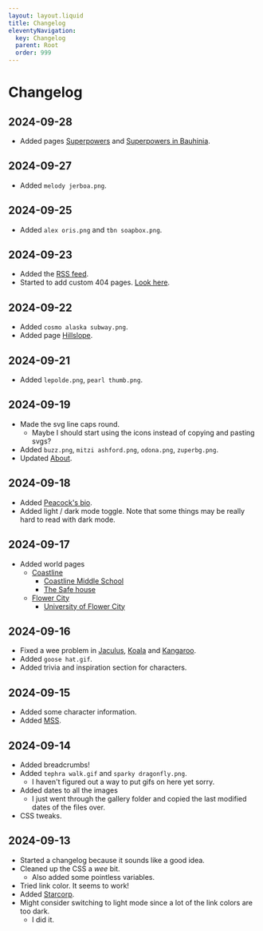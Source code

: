 ```yaml
---
layout: layout.liquid
title: Changelog
eleventyNavigation:
  key: Changelog
  parent: Root
  order: 999
---
```


# Changelog

## 2024-09-28

- Added pages [Superpowers](/world/superpowers/) and [Superpowers in Bauhinia](/world/bauhinia/superpowers/).

## 2024-09-27

- Added `melody jerboa.png`.

## 2024-09-25

- Added `alex oris.png` and `tbn soapbox.png`.

## 2024-09-23

- Added the [RSS feed](/feed.xml/).
- Started to add custom 404 pages. [Look here](/motherfucker/).

## 2024-09-22

- Added `cosmo alaska subway.png`.
- Added page [Hillslope](/world/bauhinia/coastline/hillslope/).

## 2024-09-21

- Added `lepolde.png`, `pearl thumb.png`.

## 2024-09-19

- Made the svg line caps round.
 	- Maybe I should start using the icons instead of copying and pasting svgs?
- Added `buzz.png`, `mitzi ashford.png`, `odona.png`, `zuperbg.png`.
- Updated [About](/about/).

## 2024-09-18

- Added [Peacock's bio](/characters/peacock/biography/).
- Added light / dark mode toggle. Note that some things may be really hard to read with dark mode.

## 2024-09-17

- Added world pages
 	- [Coastline](/world/bauhinia/coastline/)
  		- [Coastline Middle School](/world/bauhinia/coastline/cms/)
  		- [The Safe house](/world/bauhinia/coastline/safe%20house/)
 	- [Flower City](/world/bauhinia/flower%20city/)
  		- [University of Flower City](/world/bauhinia/flower%20city/ufc/)

## 2024-09-16

- Fixed a wee problem in [Jaculus](/characters/jaculus/), [Koala](/characters/koala/) and [Kangaroo](/characters/kangaroo/).
- Added `goose hat.gif`.
- Added trivia and inspiration section for characters.

## 2024-09-15

- Added some character information.
- Added [MSS](/world/bauhinia/mss/).

## 2024-09-14

- Added breadcrumbs!
- Added `tephra walk.gif` and `sparky dragonfly.png`.
 	- I haven't figured out a way to put gifs on here yet sorry.
- Added dates to all the images
 	- I just went through the gallery folder and copied the last modified dates of the files over.
- CSS tweaks.

## 2024-09-13

- Started a changelog because it sounds like a good idea.
- Cleaned up the CSS a *wee* bit.
 	- Also added some pointless variables.
- Tried link color. It seems to work!
- Added [Starcorp](/world/bauhinia/starcorp/).
- Might consider switching to light mode since a lot of the link colors are too dark.
 	- I did it.
